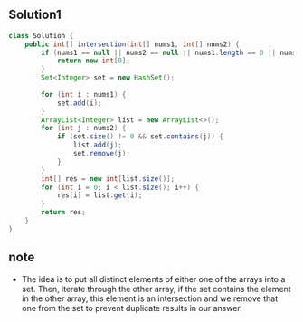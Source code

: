 ## Solution1
``` java
class Solution {
    public int[] intersection(int[] nums1, int[] nums2) {
        if (nums1 == null || nums2 == null || nums1.length == 0 || nums2.length == 0) {
            return new int[0];
        }
        Set<Integer> set = new HashSet();
        
        for (int i : nums1) {
            set.add(i);
        }
        ArrayList<Integer> list = new ArrayList<>();
        for (int j : nums2) {
            if (set.size() != 0 && set.contains(j)) {
                list.add(j);
                set.remove(j);
            }
        }
        int[] res = new int[list.size()];
        for (int i = 0; i < list.size(); i++) {
            res[i] = list.get(i);
        }
        return res;
    }
}
```

## note
* The idea is to put all distinct elements of either one of the arrays into a set. Then, iterate through the other array, 
if the set contains the element in the other array, this element is an intersection and we remove that one from the set
to prevent duplicate results in our answer.
